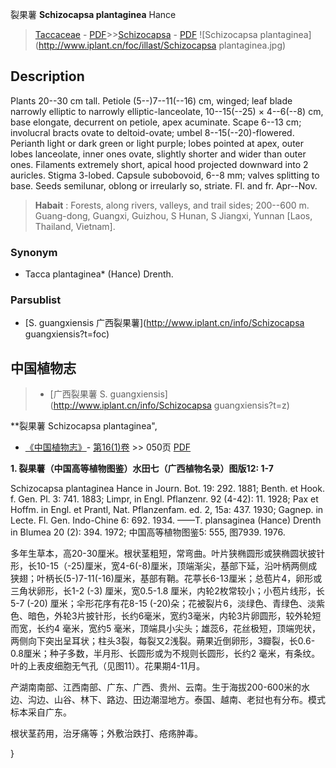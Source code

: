 裂果薯 **Schizocapsa plantaginea** Hance

> [Taccaceae](http://www.iplant.cn/info/Taccaceae?t=foc) - [PDF](http://www.iplant.cn/foc/pdf/Taccaceae.pdf)>>[Schizocapsa](http://www.iplant.cn/info/Schizocapsa?t=foc) - [PDF](http://www.iplant.cn/foc/pdf/Schizocapsa.pdf)
![Schizocapsa plantaginea](http://www.iplant.cn/foc/illast/Schizocapsa plantaginea.jpg)

## Description

Plants 20--30 cm tall. Petiole (5--)7--11(--16) cm, winged; leaf blade narrowly elliptic to narrowly elliptic-lanceolate, 10--15(--25) × 4--6(--8) cm, base elongate, decurrent on petiole, apex acuminate. Scape 6--13 cm; involucral bracts ovate to deltoid-ovate; umbel 8--15(--20)-flowered. Perianth light or dark green or light purple; lobes pointed at apex, outer lobes lanceolate, inner ones ovate, slightly shorter and wider than outer ones. Filaments extremely short, apical hood projected downward into 2 auricles. Stigma 3-lobed. Capsule subobovoid, 6--8 mm; valves splitting to base. Seeds semilunar, oblong or irreularly so, striate. Fl. and fr. Apr--Nov.

> **Habait** : 
> Forests, along rivers, valleys, and trail sides; 200--600 m. Guang-dong, Guangxi, Guizhou, S Hunan, S Jiangxi, Yunnan [Laos, Thailand, Vietnam].

### Synonym
* Tacca plantaginea* (Hance) Drenth.

### Parsublist

* [S.  guangxiensis  广西裂果薯](http://www.iplant.cn/info/Schizocapsa guangxiensis?t=foc)

## 中国植物志

> * [广西裂果薯  S.  guangxiensis](http://www.iplant.cn/info/Schizocapsa guangxiensis?t=z)

**裂果薯 Schizocapsa plantaginea",

* [《中国植物志》](http://www.iplant.cn/frps)- [第16(1)卷](http://www.iplant.cn/frps/vol/16(1)) >> 050页 [PDF](http://www.iplant.cn/frps/pdf/16(1)/050.pdf)

**1. 裂果薯（中国高等植物图鉴）水田七（广西植物名录）图版12: 1-7**

Schizocapsa plantaginea Hance in Journ. Bot. 19: 292. 1881; Benth. et Hook. f. Gen. Pl. 3: 741. 1883; Limpr, in Engl. Pflanzenr. 92 (4-42): 11. 1928; Pax et Hoffm. in Engl. et Prantl, Nat. Pflanzenfam. ed. 2, 15a: 437. 1930; Gagnep. in Lecte. Fl. Gen. Indo-Chine 6: 692. 1934. ——T. plansaginea (Hance) Drenth in Blumea 20 (2): 394. 1972; 中国高等植物图鉴5: 555, 图7939. 1976.

多年生草本，高20-30厘米。根状茎粗短，常弯曲。叶片狭椭圆形或狭椭圆状披针形，长10-15（-25)厘米，宽4-6(-8)厘米，顶端渐尖，基部下延，沿叶柄两侧成狭翅；叶柄长(5-)7-11(-16)厘米，基部有鞘。花葶长6-13厘米；总苞片4，卵形或三角状卵形，长1-2 (-3) 厘米，宽0.5-1.8 厘米，内轮2枚常较小；小苞片线形，长5-7 (-20) 厘米；伞形花序有花8-15 (-20)朵；花被裂片6，淡绿色、青绿色、淡紫色、暗色，外轮3片披针形，长约6毫米，宽约3毫米，内轮3片卵圆形，较外轮短而宽，长约4 毫米，宽约5 毫米，顶端具小尖头；雄蕊6，花丝极短，顶端兜状，两侧向下突出呈耳状；柱头3裂，每裂又2浅裂。蒴果近倒卵形，3瓣裂，长0.6-0.8厘米；种子多数，半月形、长圆形或为不规则长圆形，长约2 毫米，有条纹。叶的上表皮细胞无气孔（见图11）。花果期4-11月。

产湖南南部、江西南部、广东、广西、贵州、云南。生于海拔200-600米的水边、沟边、山谷、林下、路边、田边潮湿地方。泰国、越南、老挝也有分布。模式标本采自广东。

根状茎药用，治牙痛等；外敷治跌打、疮疡肿毒。

}